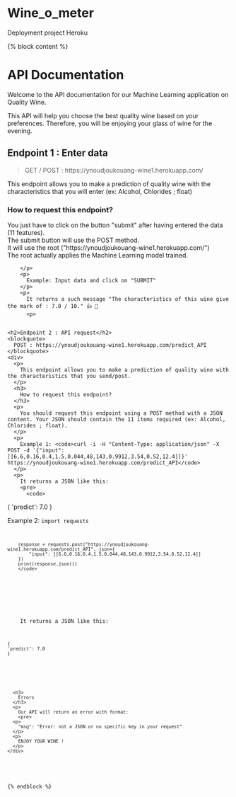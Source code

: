 # Wine_o_meter
 Deployment project Heroku

 
{% block content %}
<div class="centered">
  <h1>API Documentation</h1>
  <p>
    Welcome to the API documentation for our Machine Learning application on Quality Wine.
  </p>
  <p>
    This API will help you choose the best quality wine based on your preferences. 
    Therefore, you will be enjoying your glass of wine for the evening.
</p>
  <div>
    <h2>Endpoint 1 : Enter data</h2>
    <blockquote>
        GET / POST : https://ynoudjoukouang-wine1.herokuapp.com/
      </blockquote>
      <div>
        <p>
          This endpoint allows you to make a prediction of quality wine with the characteristics that you will enter (ex: Alcohol, Chlorides ; float) 
        </p>
        <h3>
          How to request this endpoint?
        </h3>
        <p>
          You just have to click on the button "submit" after having entered the data (11 features).<br>
          The submit button will use the POST method. <br>
          It will use the root ("https://ynoudjoukouang-wine1.herokuapp.com/")<br>
          The root actually applies the Machine Learning model trained. 
          
        </p>
        <p>
          Example: Input data and click on "SUBMIT"
        </p>
        <p>
          It returns a such message "The characteristics of this wine give the mark of : 7.0 / 10." 👍 🍷
          <p>
   
            
    <h2>Endpoint 2 : API request</h2>
    <blockquote>
      POST : https://ynoudjoukouang-wine1.herokuapp.com/predict_API
    </blockquote>
    <div>
      <p>
        This endpoint allows you to make a prediction of quality wine with the characteristics that you send/post.
      </p>
      <h3>
        How to request this endpoint?
      </h3>
      <p>
        You should request this endpoint using a POST method with a JSON content. Your JSON should contain the 11 items required (ex: Alcohol, Chlorides ; float).
      </p>
      <p>
        Example 1: <code>curl -i -H "Content-Type: application/json" -X POST -d '{"input": [[6.6,0.16,0.4,1.5,0.044,48,143,0.9912,3.54,0.52,12.4]]}' https://ynoudjoukouang-wine1.herokuapp.com/predict_API</code>
      </p>
      <p>
        It returns a JSON like this:
        <pre>
          <code>
  {
    'predict': 7.0
  }
  <p>
      <div>
    Example 2: <code>import requests<br>

        response = requests.post("https://ynoudjoukouang-wine1.herokuapp.com/predict_API", json={
            "input": [[6.6,0.16,0.4,1.5,0.044,48,143,0.9912,3.54,0.52,12.4]]
        })
        print(response.json())
        </code>
  </p>
  <p>
    It returns a JSON like this:
    <pre>
      <code>
{
'predict': 7.0
}
      </code>
    </div>

      <h3>
        Errors
      </h3>
      <p>
        Our API will return an error with format:
        <pre>
      <p>
        "msg": "Error: not a JSON or no specific key in your request"
      </p>
      <p>
        ENJOY YOUR WINE !
      </p>
    </div>
    
  </div>
</div>
{% endblock %}
